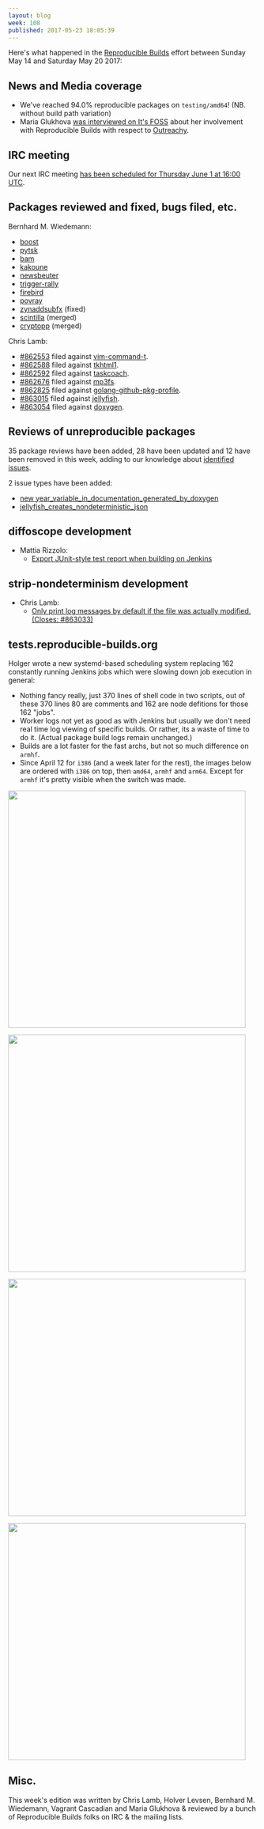```yaml
---
layout: blog
week: 108
published: 2017-05-23 18:05:39
---
```


Here's what happened in the [Reproducible Builds](https://reproducible-builds.org) effort between Sunday May 14 and Saturday May 20 2017:

News and Media coverage
--------------

- We've reached 94.0% reproducible packages on `testing/amd64`! (NB. without build path variation)
- Maria Glukhova [was interviewed on It's FOSS](https://itsfoss.com/interview-with-maria-glukova/) about her involvement with Reproducible Builds with respect to [Outreachy](https://www.gnome.org/outreachy/).


IRC meeting
-----------

Our next IRC meeting [has been scheduled for Thursday June 1 at 16:00 UTC](http://lists.alioth.debian.org/pipermail/reproducible-builds/Week-of-Mon-20170522/008743.html).


Packages reviewed and fixed, bugs filed, etc.
---------------------------------------------

Bernhard M. Wiedemann:

* [boost](https://github.com/boostorg/container/pull/50)
* [pytsk](https://github.com/py4n6/pytsk/pull/29)
* [bam](https://github.com/matricks/bam/issues/111)
* [kakoune](https://github.com/mawww/kakoune/pull/1390)
* [newsbeuter](https://github.com/akrennmair/newsbeuter/pull/550)
* [trigger-rally](https://sourceforge.net/p/trigger-rally/patches/18/)
* [firebird](https://github.com/FirebirdSQL/firebird/pull/92)
* [povray](https://github.com/POV-Ray/povray/pull/296)
* [zynaddsubfx](https://sourceforge.net/p/zynaddsubfx/bugs/155/) (fixed)
* [scintilla](https://sourceforge.net/p/scintilla/bugs/1946/) (merged)
* [cryptopp](https://github.com/weidai11/cryptopp/pull/426) (merged)

Chris Lamb:

* [#862553](https://bugs.debian.org/862553) filed against [vim-command-t](https://tracker.debian.org/pkg/vim-command-t).
* [#862588](https://bugs.debian.org/862588) filed against [tkhtml1](https://tracker.debian.org/pkg/tkhtml1).
* [#862592](https://bugs.debian.org/862592) filed against [taskcoach](https://tracker.debian.org/pkg/taskcoach).
* [#862676](https://bugs.debian.org/862676) filed against [mp3fs](https://tracker.debian.org/pkg/mp3fs).
* [#862825](https://bugs.debian.org/862825) filed against [golang-github-pkg-profile](https://tracker.debian.org/pkg/golang-github-pkg-profile).
* [#863015](https://bugs.debian.org/863015) filed against [jellyfish](https://tracker.debian.org/pkg/jellyfish).
* [#863054](https://bugs.debian.org/863054) filed against [doxygen](https://tracker.debian.org/pkg/doxygen).

Reviews of unreproducible packages
----------------------------------

35 package reviews have been added, 28 have been updated and 12 have been removed in this week,
adding to our knowledge about [identified issues](https://tests.reproducible-builds.org/debian/index_issues.html).

2 issue types have been added:

- [new year\_variable\_in\_documentation\_generated\_by\_doxygen](https://anonscm.debian.org/git/reproducible/notes.git/commit/?id=4946676e)
- [jellyfish\_creates\_nondeterministic\_json](https://anonscm.debian.org/git/reproducible/notes.git/commit/?id=149f4bff)


diffoscope development
----------------------

- Mattia Rizzolo:
  - [Export JUnit-style test report when building on Jenkins](https://anonscm.debian.org/git/reproducible/diffoscope.git/commit/?id=0724f01)


strip-nondeterminism development
--------------------------------

- Chris Lamb:
  - [Only print log messages by default if the file was actually modified. (Closes: #863033)](https://anonscm.debian.org/git/reproducible/strip-nondeterminism.git/commit/?id=fef1708)


tests.reproducible-builds.org
-----------------------

Holger wrote a new systemd-based scheduling system replacing 162 constantly running Jenkins jobs which were slowing down job execution in general:

- Nothing fancy really, just 370 lines of shell code in two scripts, out of these 370 lines 80 are comments and 162 are node defitions for those 162 "jobs".
- Worker logs not yet as good as with Jenkins but usually we don't need real time log viewing of specific builds. Or rather, its a waste of time to do it. (Actual package build logs remain unchanged.)
- Builds are a lot faster for the fast archs, but not so much difference on `armhf`.
- Since April 12 for `i386` (and a week later for the rest), the images below are ordered with `i386` on top, then `amd64`, `armhf` and `arm64`. Except for `armhf` it's pretty visible when the switch was made.

[<img width="480"
src="/blog/images/stats_builds_per_day_i386_20170522.png"
/>](/blog/images/stats_builds_per_day_i386_20170522.png)

[<img width="480"
src="/blog/images/stats_builds_per_day_amd64_20170522.png"
/>](/blog/images/stats_builds_per_day_amd64_20170522.png)

[<img width="480"
src="/blog/images/stats_builds_per_day_armhf_20170522.png"
/>](/blog/images/stats_builds_per_day_armhf_20170522.png)

[<img width="480"
src="/blog/images/stats_builds_per_day_arm64_20170522.png"
/>](/blog/images/stats_builds_per_day_arm64_20170522.png)

Misc.
-----

This week's edition was written by Chris Lamb, Holver Levsen, Bernhard M. Wiedemann, Vagrant Cascadian and Maria Glukhova & reviewed by a bunch of Reproducible Builds folks on IRC & the mailing lists.
